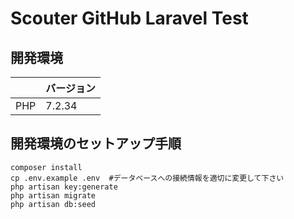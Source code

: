 # Scouter GitHub Laravel Test

## 開発環境
|     | バージョン |
| --- | -------- |
| PHP | 7.2.34   |

## 開発環境のセットアップ手順
```
composer install
cp .env.example .env  #データベースへの接続情報を適切に変更して下さい
php artisan key:generate
php artisan migrate
php artisan db:seed
```